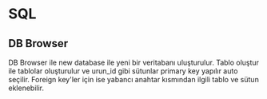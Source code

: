 # SQL
## DB Browser
DB Browser ile new database ile yeni bir veritabanı uluşturulur. Tablo oluştur ile tablolar oluşturulur ve urun_id gibi sütunlar primary key yapılır auto seçilir. Foreign key'ler için ise  yabancı anahtar kısmından ilgili tablo ve sütun eklenebilir.
